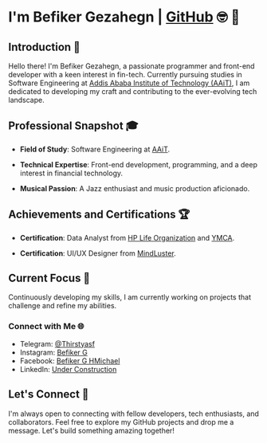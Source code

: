 
# I'm Befiker Gezahegn | [GitHub](https://github.com/BefikerG) 🤓 🚀

## Introduction 🌟

Hello there! I'm Befiker Gezahegn, a passionate programmer and front-end developer with a keen interest in fin-tech. Currently pursuing studies in Software Engineering at [Addis Ababa Institute of Technology (AAiT)](https://aait.edu.et), I am dedicated to developing my craft and contributing to the ever-evolving tech landscape.

## Professional Snapshot 🎓

+ **Field of Study**: Software Engineering at [AAiT](https://aait.edu.et).
  
+ **Technical Expertise**: Front-end development, programming, and a deep interest in financial technology.
  
+ **Musical Passion**: A Jazz enthusiast and music production aficionado.

## Achievements and Certifications 🏆

+ **Certification**: Data Analyst from [HP Life Organization](https://www.life-global.org/) and [YMCA](https://www.ymca.int/).
  
+ **Certification**: UI/UX Designer from [MindLuster](https://mindluster.com).

## Current Focus 🔧

Continuously developing my skills, I am currently working on projects that challenge and refine my abilities.

### Connect with Me 🌐

+ Telegram: [@Thirstyasf](https://t.me/@Thirstyasf)
+ Instagram: [Befiker G](https://instagram.com/@imbefiker)
+ Facebook: [Befiker G HMichael](https://facebook.com/BefikerG)
+ LinkedIn: [Under Construction](#)

## Let's Connect 🤝

I'm always open to connecting with fellow developers, tech enthusiasts, and collaborators. Feel free to explore my GitHub projects and drop me a message. Let's build something amazing together!

